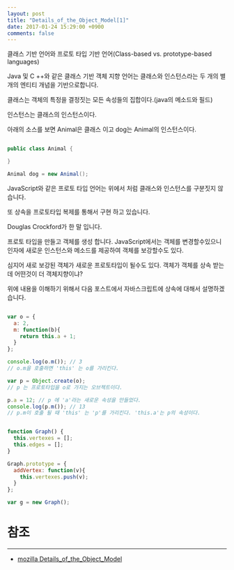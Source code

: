 ```yaml
---
layout: post
title: "Details_of_the_Object_Model[1]"
date: 2017-01-24 15:29:00 +0900
comments: false
---
```



클래스 기반 언어와 프로토 타입 기반 언어(Class-based vs. prototype-based languages)

Java 및 C ++와 같은 클래스 기반 객체 지향 언어는 클래스와 인스턴스라는 두 개의 별개의 엔티티 개념을 기반으로합니다.

클래스는 객체의 특정을 결정짓는 모든 속성들의 집합이다.(java의 메소드와 필드)

인스턴스는 클래스의 인스턴스이다.

아래의 소스를 보면 Animal은 클래스 이고 dog는 Animal의 인스턴스이다.

```java

public class Animal {

}

Animal dog = new Animal();

```

JavaScript와 같은 프로토 타입 언어는 위에서 처럼 클래스와 인스턴스를 구분짓지 않습니다.

또 상속을 프로토타입 복제를 통해서 구현 하고 있습니다. 

Douglas Crockford가 한 말 입니다.

프로토 타입을 만들고 객체를 생성 합니다. JavaScript에서는 객체를 변경할수있으니 인자에 새로운 인스턴스와 메소드를 제공하여 객체를 보강할수도 있다.

심지어 새로 보강된 객체가 새로운 프로토타입이 될수도 있다. 객체가 객체를 상속 받는데 어떤것이 더 객체지향이냐?

위에 내용을 이해하기 위해서 다음 포스트에서 자바스크립트에 상속에 대해서 설명하겠습니다.

```javascript

var o = {
  a: 2,
  m: function(b){
    return this.a + 1;
  }
};

console.log(o.m()); // 3
// o.m을 호출하면 'this' 는 o를 가리킨다.

var p = Object.create(o);
// p 는 프로토타입을 o로 가지는 오브젝트이다.

p.a = 12; // p 에 'a'라는 새로운 속성을 만들었다.
console.log(p.m()); // 13
// p.m이 호출 될 때 'this' 는 'p'를 가리킨다. 'this.a'는 p의 속성이다.


function Graph() {
  this.vertexes = [];
  this.edges = [];
}

Graph.prototype = {
  addVertex: function(v){
    this.vertexes.push(v);
  }
};

var g = new Graph();


```

# 참조 
-----

* [mozilla Details_of_the_Object_Model](https://developer.mozilla.org/en-US/docs/Web/JavaScript/Guide/Details_of_the_Object_Model)
